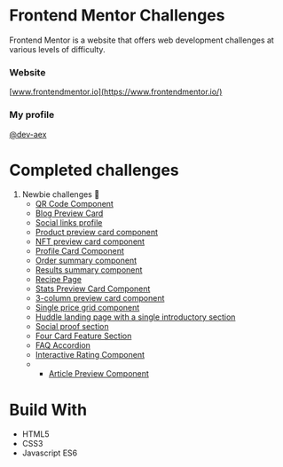 # Frontend Mentor Challenges
Frontend Mentor is a website that offers web development challenges at various levels of difficulty.

### Website
[www.frontendmentor.io](https://www.frontendmentor.io/)

### My profile
[@dev-aex](https://www.frontendmentor.io/profile/dev-aex)

# Completed challenges
  1. Newbie challenges 🐣
     - [QR Code Component](./newbie/qr-code-component)
     - [Blog Preview Card](./newbie/blog-preview-card/)
     - [Social links profile](./newbie/social-links-profile/)
     - [Product preview card component](./newbie/product-preview-card-component/)
     - [NFT preview card component](./newbie/nft-preview-card-component/)
     - [Profile Card Component](./newbie/profile-card-component/)
     - [Order summary component](./newbie/order-summary-component/)
     - [Results summary component](./newbie/results-summary-component/)
     - [Recipe Page](./newbie/recipe-page/)
     - [Stats Preview Card Component](./newbie/stats-preview-card-component/)
     - [3-column preview card component](./newbie/3-column-preview-card-component/)
     - [Single price grid component](./newbie/single-price-grid-component/)
     - [Huddle landing page with a single introductory section](./newbie/huddle-landing-page-with-single-introductory-section/)
     - [Social proof section](./newbie/social-proof-section/)
     - [Four Card Feature Section](./newbie/four-card-feature-section/)
     - [FAQ Accordion](./newbie/faq-accordion/)
     - [Interactive Rating Component](./newbie/interactive-rating-component/)
     - - [Article Preview Component](./newbie/article-preview-component/)

# Build With
- HTML5
- CSS3
- Javascript ES6

